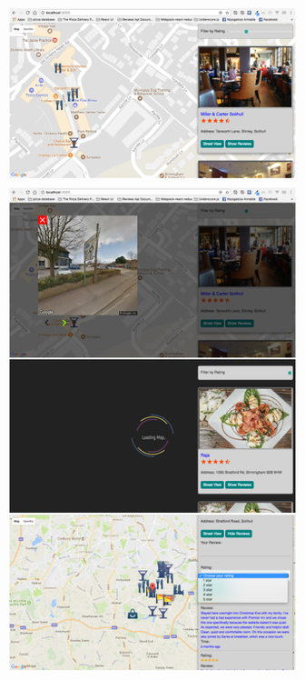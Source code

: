 
![Restaurant on google Map](/src/img/resto1.png)

![Restaurant streetview](/src/img/rest02.png)
![Restaurant loading map](/src/img/Screen%20Shot%202018-03-22%20at%2013.27.24.png)
![Restaurant add Review](/src/img/Screen%20Shot%202018-03-22%20at%2013.29.59.png)





